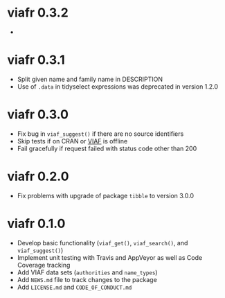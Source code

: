 # viafr 0.3.2

*


# viafr 0.3.1

* Split given name and family name in DESCRIPTION
* Use of `.data` in tidyselect expressions was deprecated in version 1.2.0


# viafr 0.3.0

* Fix bug in `viaf_suggest()` if there are no source identifiers
* Skip tests if on CRAN or [VIAF](https://www.viaf.org/) is offline
* Fail gracefully if request failed with status code other than 200


# viafr 0.2.0

* Fix problems with upgrade of package `tibble` to version 3.0.0


# viafr 0.1.0

* Develop basic functionality (`viaf_get()`, `viaf_search()`, and `viaf_suggest()`)
* Implement unit testing with Travis and AppVeyor as well as Code Coverage tracking
* Add VIAF data sets (`authorities` and `name_types`)
* Add `NEWS.md` file to track changes to the package
* Add `LICENSE.md` and `CODE_OF_CONDUCT.md`
